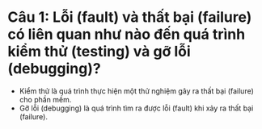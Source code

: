 # Câu 1: Lỗi (fault) và thất bại (failure) có liên quan như nào đến quá trình kiểm thử (testing) và gỡ lỗi (debugging)?
- Kiểm thử là quá trình thực hiện một thử nghiệm gây ra thất bại (failure) cho phần mềm.
- Gỡ lỗi (debugging) là quá trình tìm ra được lỗi (fault) khi xảy ra thất bại (failure).